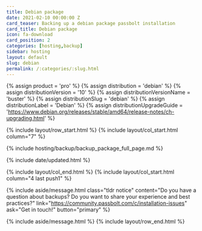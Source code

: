 ```yaml
---
title: Debian package
date: 2021-02-10 00:00:00 Z
card_teaser: Backing up a debian package passbolt installation
card_title: Debian package
icon: fa-download
card_position: 2
categories: [hosting,backup]
sidebar: hosting
layout: default
slug: debian
permalink: /:categories/:slug.html
---
```


{% assign product = 'pro' %}
{% assign distribution = 'debian' %}
{% assign distributionVersion = '10' %}
{% assign distributionVersionName = 'buster' %}
{% assign distributionSlug = 'debian' %}
{% assign distributionLabel = 'Debian' %}
{% assign distributionUpgradeGuide = 'https://www.debian.org/releases/stable/amd64/release-notes/ch-upgrading.html' %}

{% include layout/row_start.html %}
{% include layout/col_start.html column="7" %}

{% include hosting/backup/backup_package_full_page.md %}

{% include date/updated.html %}

{% include layout/col_end.html %}
{% include layout/col_start.html column="4 last push1" %}

{% include aside/message.html
    class="tldr notice"
    content="Do you have a question about backups? Do you want to share your experience and best practices?"
    link="https://community.passbolt.com/c/installation-issues"
    ask="Get in touch!"
    button="primary"
%}


{% include aside/message.html %}
{% include layout/row_end.html %}
